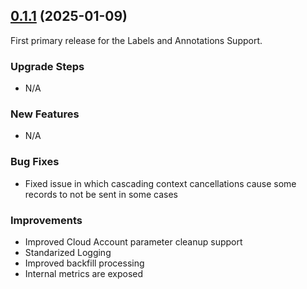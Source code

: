 ## [0.1.1](https://github.com/Cloudzero/cloudzero-insights-controller/compare/v0.1.1...v0.0.4) (2025-01-09)

First primary release for the Labels and Annotations Support.

### Upgrade Steps

- N/A

### New Features

- N/A

### Bug Fixes

- Fixed issue in which cascading context cancellations cause some records to not be sent in some cases

### Improvements

- Improved Cloud Account parameter cleanup support
- Standarized Logging
- Improved backfill processing
- Internal metrics are exposed

